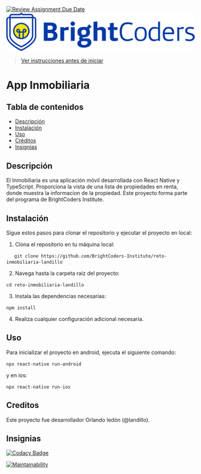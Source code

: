 [![Review Assignment Due Date](https://classroom.github.com/assets/deadline-readme-button-24ddc0f5d75046c5622901739e7c5dd533143b0c8e959d652212380cedb1ea36.svg)](https://classroom.github.com/a/z5kNBBhk)
![BrightCoders Logo](img/logo.png)


> [Ver instrucciones antes de iniciar](./instructions.md)


# App Inmobiliaria

## Tabla de contenidos

- [Descripción](#descripción)
- [Instalación](#instalación)
- [Uso](#uso)
- [Créditos](#créditos)
- [Insignias](#insignias)

## Descripción

El Inmobiliaria es una aplicación móvil desarrollada con React Native y TypeScript. Proporciona la vista de una lista de propiedades en renta, donde muestra la informacion de la propiedad. Este proyecto forma parte del programa de BrightCoders Institute.

## Instalación

Sigue estos pasos para clonar el repositorio y ejecutar el proyecto en local:

1. Clona el repositorio en tu máquina local:

```
   git clone https://github.com/BrightCoders-Institute/reto-inmobiliaria-landillo
```
2. Navega hasta la carpeta raíz del proyecto:
```
cd reto-inmobiliaria-landillo
```
3. Instala las dependencias necesarias:
```
npm install
```
4. Realiza cualquier configuración adicional necesaria.

## Uso

Para inicializar el proyecto en android, ejecuta el siguiente comando:

```
npx react-native run-android
```
y en ios:

```
npx react-native run-ios
```
## Creditos

Este proyecto fue desarrollador Orlando ledón (@landillo).

## Insignias

[![Codacy Badge](https://app.codacy.com/project/badge/Grade/457bf503767e4f268bb402e679d20761)](https://app.codacy.com/gh/BrightCoders-Institute/reto-inmobiliaria-landillo/dashboard?utm_source=gh&utm_medium=referral&utm_content=&utm_campaign=Badge_grade)

[![Maintainability](https://api.codeclimate.com/v1/badges/11831d7120585050a5b5/maintainability)](https://codeclimate.com/github/BrightCoders-Institute/reto-inmobiliaria-landillo/maintainability)